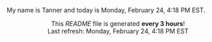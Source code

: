 My name is Tanner and today is Monday, February 24, 4:18 PM EST.

<p align="center">This <i>README</i> file is generated <b>every 3 hours</b>!</br>Last refresh: Monday, February 24, 4:18 PM EST<br /></p>
